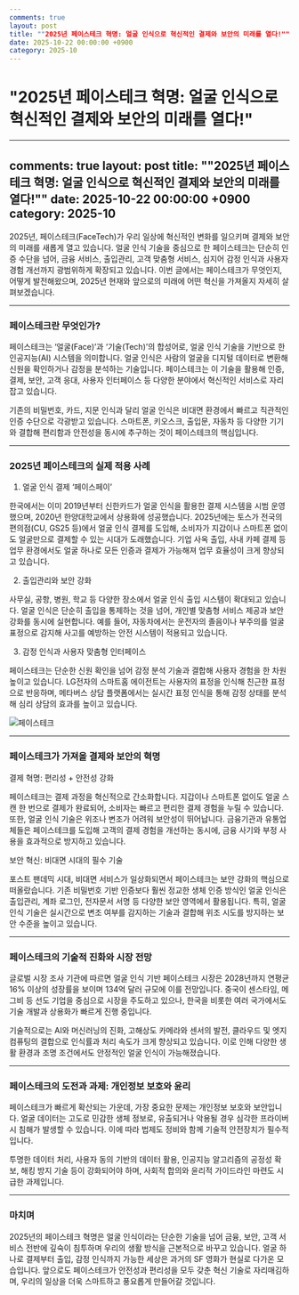 ```yaml
---
comments: true
layout: post
title: ""2025년 페이스테크 혁명: 얼굴 인식으로 혁신적인 결제와 보안의 미래를 열다!""
date: 2025-10-22 00:00:00 +0900
category: 2025-10
---
```


# "2025년 페이스테크 혁명: 얼굴 인식으로 혁신적인 결제와 보안의 미래를 열다!"

---
comments: true
layout: post
title: ""2025년 페이스테크 혁명: 얼굴 인식으로 혁신적인 결제와 보안의 미래를 열다!""
date: 2025-10-22 00:00:00 +0900
category: 2025-10
---

2025년, 페이스테크(FaceTech)가 우리 일상에 혁신적인 변화를 일으키며 결제와 보안의 미래를 새롭게 열고 있습니다. 얼굴 인식 기술을 중심으로 한 페이스테크는 단순히 인증 수단을 넘어, 금융 서비스, 출입관리, 고객 맞춤형 서비스, 심지어 감정 인식과 사용자 경험 개선까지 광범위하게 확장되고 있습니다. 이번 글에서는 페이스테크가 무엇인지, 어떻게 발전해왔으며, 2025년 현재와 앞으로의 미래에 어떤 혁신을 가져올지 자세히 살펴보겠습니다.

---

### 페이스테크란 무엇인가?

페이스테크는 ‘얼굴(Face)’과 ‘기술(Tech)’의 합성어로, 얼굴 인식 기술을 기반으로 한 인공지능(AI) 시스템을 의미합니다. 얼굴 인식은 사람의 얼굴을 디지털 데이터로 변환해 신원을 확인하거나 감정을 분석하는 기술입니다. 페이스테크는 이 기술을 활용해 인증, 결제, 보안, 고객 응대, 사용자 인터페이스 등 다양한 분야에서 혁신적인 서비스로 자리 잡고 있습니다.

기존의 비밀번호, 카드, 지문 인식과 달리 얼굴 인식은 비대면 환경에서 빠르고 직관적인 인증 수단으로 각광받고 있습니다. 스마트폰, 키오스크, 출입문, 자동차 등 다양한 기기와 결합해 편리함과 안전성을 동시에 추구하는 것이 페이스테크의 핵심입니다.

---

### 2025년 페이스테크의 실제 적용 사례

1. 얼굴 인식 결제 ‘페이스페이’

한국에서는 이미 2019년부터 신한카드가 얼굴 인식을 활용한 결제 시스템을 시범 운영했으며, 2020년 한양대학교에서 상용화에 성공했습니다. 2025년에는 토스가 전국의 편의점(CU, GS25 등)에서 얼굴 인식 결제를 도입해, 소비자가 지갑이나 스마트폰 없이도 얼굴만으로 결제할 수 있는 시대가 도래했습니다. 기업 사옥 출입, 사내 카페 결제 등 업무 환경에서도 얼굴 하나로 모든 인증과 결제가 가능해져 업무 효율성이 크게 향상되고 있습니다.

2. 출입관리와 보안 강화

사무실, 공항, 병원, 학교 등 다양한 장소에서 얼굴 인식 출입 시스템이 확대되고 있습니다. 얼굴 인식은 단순히 출입을 통제하는 것을 넘어, 개인별 맞춤형 서비스 제공과 보안 강화를 동시에 실현합니다. 예를 들어, 자동차에서는 운전자의 졸음이나 부주의를 얼굴 표정으로 감지해 사고를 예방하는 안전 시스템이 적용되고 있습니다.

3. 감정 인식과 사용자 맞춤형 인터페이스

페이스테크는 단순한 신원 확인을 넘어 감정 분석 기술과 결합해 사용자 경험을 한 차원 높이고 있습니다. LG전자의 스마트홈 에이전트는 사용자의 표정을 인식해 친근한 표정으로 반응하며, 메타버스 상담 플랫폼에서는 실시간 표정 인식을 통해 감정 상태를 분석해 심리 상담의 효과를 높이고 있습니다.

![페이스테크](https://images.unsplash.com/photo-1759776016179-bd1922ace593?crop=entropy&cs=tinysrgb&fit=max&fm=jpg&ixid=M3w4MTk5NDN8MHwxfHJhbmRvbXx8fHx8fHx8fDE3NjExMzMxNzV8&ixlib=rb-4.1.0&q=80&w=400)

---

### 페이스테크가 가져올 결제와 보안의 혁명

결제 혁명: 편리성 + 안전성 강화

페이스테크는 결제 과정을 혁신적으로 간소화합니다. 지갑이나 스마트폰 없이도 얼굴 스캔 한 번으로 결제가 완료되어, 소비자는 빠르고 편리한 결제 경험을 누릴 수 있습니다. 또한, 얼굴 인식 기술은 위조나 변조가 어려워 보안성이 뛰어납니다. 금융기관과 유통업체들은 페이스테크를 도입해 고객의 결제 경험을 개선하는 동시에, 금융 사기와 부정 사용을 효과적으로 방지하고 있습니다.

보안 혁신: 비대면 시대의 필수 기술

포스트 팬데믹 시대, 비대면 서비스가 일상화되면서 페이스테크는 보안 강화의 핵심으로 떠올랐습니다. 기존 비밀번호 기반 인증보다 훨씬 정교한 생체 인증 방식인 얼굴 인식은 출입관리, 계좌 로그인, 전자문서 서명 등 다양한 보안 영역에서 활용됩니다. 특히, 얼굴 인식 기술은 실시간으로 변조 여부를 감지하는 기술과 결합해 위조 시도를 방지하는 보안 수준을 높이고 있습니다.

---

### 페이스테크의 기술적 진화와 시장 전망

글로벌 시장 조사 기관에 따르면 얼굴 인식 기반 페이스테크 시장은 2028년까지 연평균 16% 이상의 성장률을 보이며 134억 달러 규모에 이를 전망입니다. 중국이 센스타임, 메그비 등 선도 기업을 중심으로 시장을 주도하고 있으나, 한국을 비롯한 여러 국가에서도 기술 개발과 상용화가 빠르게 진행 중입니다.

기술적으로는 AI와 머신러닝의 진화, 고해상도 카메라와 센서의 발전, 클라우드 및 엣지 컴퓨팅의 결합으로 인식률과 처리 속도가 크게 향상되고 있습니다. 이로 인해 다양한 생활 환경과 조명 조건에서도 안정적인 얼굴 인식이 가능해졌습니다.

---

### 페이스테크의 도전과 과제: 개인정보 보호와 윤리

페이스테크가 빠르게 확산되는 가운데, 가장 중요한 문제는 개인정보 보호와 보안입니다. 얼굴 데이터는 고도로 민감한 생체 정보로, 유출되거나 악용될 경우 심각한 프라이버시 침해가 발생할 수 있습니다. 이에 따라 법제도 정비와 함께 기술적 안전장치가 필수적입니다.

투명한 데이터 처리, 사용자 동의 기반의 데이터 활용, 인공지능 알고리즘의 공정성 확보, 해킹 방지 기술 등이 강화되어야 하며, 사회적 합의와 윤리적 가이드라인 마련도 시급한 과제입니다.

---

### 마치며

2025년의 페이스테크 혁명은 얼굴 인식이라는 단순한 기술을 넘어 금융, 보안, 고객 서비스 전반에 깊숙이 침투하며 우리의 생활 방식을 근본적으로 바꾸고 있습니다. 얼굴 하나로 결제부터 출입, 감정 인식까지 가능한 세상은 과거의 SF 영화가 현실로 다가온 모습입니다. 앞으로도 페이스테크가 안전성과 편리성을 모두 갖춘 혁신 기술로 자리매김하며, 우리의 일상을 더욱 스마트하고 풍요롭게 만들어갈 것입니다.
